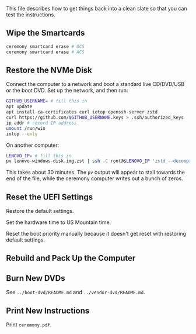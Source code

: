This file describes how to get things back into a clean slate so that you can
test the instructions.

## Wipe the Smartcards

```sh
ceremony smartcard erase # OCS
ceremony smartcard erase # ACS
```

## Restore the NVMe Disk

Connect the computer to a network and boot a standard live CD/DVD/USB or the
boot DVD. Set up the network, and then run:

```sh
GITHUB_USERNAME= # fill this in
apt update
apt install ca-certificates curl iotop openssh-server zstd
curl https://github.com/$GITHUB_USERNAME.keys > .ssh/authorized_keys
ip addr # record IP address
umount /run/win
iotop --only
```

On another computer:

```sh
LENOVO_IP= # fill this in
pv lenovo-windows-disk.img.zst | ssh -C root@$LENOVO_IP 'zstd --decompress --stdout | dd bs=1M of=/dev/nvme0n1'
```

This takes about 30 minutes. The `pv` output will appear to stall towards the
end of the file, while the ceremony computer writes out a bunch of zeros.

## Reset the UEFI Settings

Restore the default settings.

Set the hardware time to US Mountain time.

Reset the boot priority manually because it doesn't get reset with restoring
default settings.

## Rebuild and Pack Up the Computer

## Burn New DVDs

See `../boot-dvd/README.md` and `../vendor-dvd/README.md`.

## Print New Instructions

Print `ceremony.pdf`.
